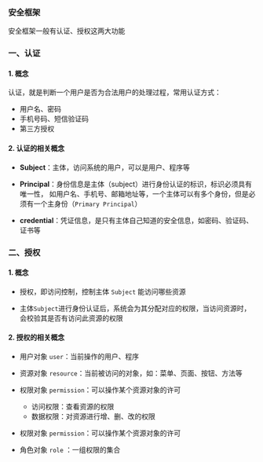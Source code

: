 ### 安全框架
安全框架一般有认证、授权这两大功能

### 一、认证
#### 1. 概念
认证，就是判断一个用户是否为合法用户的处理过程，常用认证方式：
* 用户名、密码
* 手机号码、短信验证码
* 第三方授权

#### 2. 认证的相关概念
* **Subject**：主体，访问系统的用户，可以是用户、程序等

* **Principal**：身份信息是主体（subject）进行身份认证的标识，标识必须具有唯一性，
如用户名、手机号、邮箱地址等，一个主体可以有多个身份，但是必须有一个主身份（`Primary Principal`）

* **credential**：凭证信息，是只有主体自己知道的安全信息，如密码、验证码、证书等



### 二、授权
#### 1. 概念
* 授权，即访问控制，控制主体 `Subject` 能访问哪些资源

* 主体`Subject`进行身份认证后，系统会为其分配对应的权限，当访问资源时，
会校验其是否有访问此资源的权限

#### 2. 授权的相关概念
* 用户对象 `user`：当前操作的用户、程序

* 资源对象 `resource`：当前被访问的对象，如：菜单、页面、按钮、方法等

* 权限对象 `permission`：可以操作某个资源对象的许可
    * 访问权限：查看资源的权限
    * 数据权限：对资源进行增、删、改的权限
* 权限对象 `permission`：可以操作某个资源对象的许可

* 角色对象 `role` ：一组权限的集合



 







